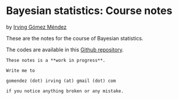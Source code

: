 # Bayesian statistics: Course notes

by [Irving Gómez Méndez](https://irvinggomez.com)

These are the notes for the course of Bayesian statistics.

The codes are available in this [Github repository](https://github.com/IrvingGomez/BayesianStatistics).

```{note}
These notes is a **work in progress**.

Write me to

gomendez (dot) irving (at) gmail (dot) com

if you notice anything broken or any mistake.
```

```{tableofcontents}
```
